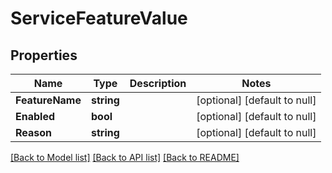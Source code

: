 # ServiceFeatureValue

## Properties
Name | Type | Description | Notes
------------ | ------------- | ------------- | -------------
**FeatureName** | **string** |  | [optional] [default to null]
**Enabled** | **bool** |  | [optional] [default to null]
**Reason** | **string** |  | [optional] [default to null]

[[Back to Model list]](../README.md#documentation-for-models) [[Back to API list]](../README.md#documentation-for-api-endpoints) [[Back to README]](../README.md)


